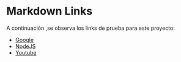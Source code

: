 # Markdown Links

A continuación ,se observa los links de prueba para este proyecto:

- [Google](https://www.google.c)
- [NodeJS](https://nodejs.org/api/index.ml)
- [Youtube](https://www.youtube.com/)